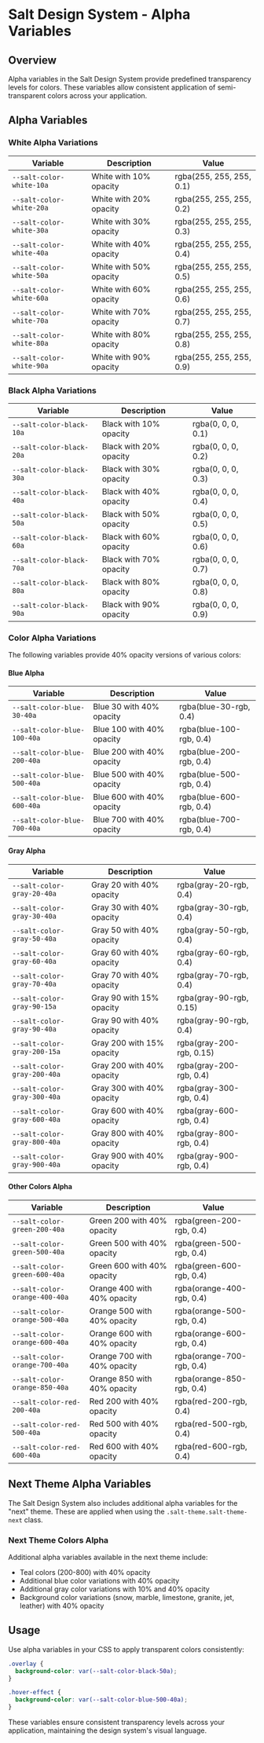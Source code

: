 # Salt Design System - Alpha Variables

## Overview

Alpha variables in the Salt Design System provide predefined transparency levels for colors. These variables allow consistent application of semi-transparent colors across your application.

## Alpha Variables

### White Alpha Variations

| Variable | Description | Value |
|----------|-------------|-------|
| `--salt-color-white-10a` | White with 10% opacity | rgba(255, 255, 255, 0.1) |
| `--salt-color-white-20a` | White with 20% opacity | rgba(255, 255, 255, 0.2) |
| `--salt-color-white-30a` | White with 30% opacity | rgba(255, 255, 255, 0.3) |
| `--salt-color-white-40a` | White with 40% opacity | rgba(255, 255, 255, 0.4) |
| `--salt-color-white-50a` | White with 50% opacity | rgba(255, 255, 255, 0.5) |
| `--salt-color-white-60a` | White with 60% opacity | rgba(255, 255, 255, 0.6) |
| `--salt-color-white-70a` | White with 70% opacity | rgba(255, 255, 255, 0.7) |
| `--salt-color-white-80a` | White with 80% opacity | rgba(255, 255, 255, 0.8) |
| `--salt-color-white-90a` | White with 90% opacity | rgba(255, 255, 255, 0.9) |

### Black Alpha Variations

| Variable | Description | Value |
|----------|-------------|-------|
| `--salt-color-black-10a` | Black with 10% opacity | rgba(0, 0, 0, 0.1) |
| `--salt-color-black-20a` | Black with 20% opacity | rgba(0, 0, 0, 0.2) |
| `--salt-color-black-30a` | Black with 30% opacity | rgba(0, 0, 0, 0.3) |
| `--salt-color-black-40a` | Black with 40% opacity | rgba(0, 0, 0, 0.4) |
| `--salt-color-black-50a` | Black with 50% opacity | rgba(0, 0, 0, 0.5) |
| `--salt-color-black-60a` | Black with 60% opacity | rgba(0, 0, 0, 0.6) |
| `--salt-color-black-70a` | Black with 70% opacity | rgba(0, 0, 0, 0.7) |
| `--salt-color-black-80a` | Black with 80% opacity | rgba(0, 0, 0, 0.8) |
| `--salt-color-black-90a` | Black with 90% opacity | rgba(0, 0, 0, 0.9) |

### Color Alpha Variations

The following variables provide 40% opacity versions of various colors:

#### Blue Alpha

| Variable | Description | Value |
|----------|-------------|-------|
| `--salt-color-blue-30-40a` | Blue 30 with 40% opacity | rgba(blue-30-rgb, 0.4) |
| `--salt-color-blue-100-40a` | Blue 100 with 40% opacity | rgba(blue-100-rgb, 0.4) |
| `--salt-color-blue-200-40a` | Blue 200 with 40% opacity | rgba(blue-200-rgb, 0.4) |
| `--salt-color-blue-500-40a` | Blue 500 with 40% opacity | rgba(blue-500-rgb, 0.4) |
| `--salt-color-blue-600-40a` | Blue 600 with 40% opacity | rgba(blue-600-rgb, 0.4) |
| `--salt-color-blue-700-40a` | Blue 700 with 40% opacity | rgba(blue-700-rgb, 0.4) |

#### Gray Alpha

| Variable | Description | Value |
|----------|-------------|-------|
| `--salt-color-gray-20-40a` | Gray 20 with 40% opacity | rgba(gray-20-rgb, 0.4) |
| `--salt-color-gray-30-40a` | Gray 30 with 40% opacity | rgba(gray-30-rgb, 0.4) |
| `--salt-color-gray-50-40a` | Gray 50 with 40% opacity | rgba(gray-50-rgb, 0.4) |
| `--salt-color-gray-60-40a` | Gray 60 with 40% opacity | rgba(gray-60-rgb, 0.4) |
| `--salt-color-gray-70-40a` | Gray 70 with 40% opacity | rgba(gray-70-rgb, 0.4) |
| `--salt-color-gray-90-15a` | Gray 90 with 15% opacity | rgba(gray-90-rgb, 0.15) |
| `--salt-color-gray-90-40a` | Gray 90 with 40% opacity | rgba(gray-90-rgb, 0.4) |
| `--salt-color-gray-200-15a` | Gray 200 with 15% opacity | rgba(gray-200-rgb, 0.15) |
| `--salt-color-gray-200-40a` | Gray 200 with 40% opacity | rgba(gray-200-rgb, 0.4) |
| `--salt-color-gray-300-40a` | Gray 300 with 40% opacity | rgba(gray-300-rgb, 0.4) |
| `--salt-color-gray-600-40a` | Gray 600 with 40% opacity | rgba(gray-600-rgb, 0.4) |
| `--salt-color-gray-800-40a` | Gray 800 with 40% opacity | rgba(gray-800-rgb, 0.4) |
| `--salt-color-gray-900-40a` | Gray 900 with 40% opacity | rgba(gray-900-rgb, 0.4) |

#### Other Colors Alpha

| Variable | Description | Value |
|----------|-------------|-------|
| `--salt-color-green-200-40a` | Green 200 with 40% opacity | rgba(green-200-rgb, 0.4) |
| `--salt-color-green-500-40a` | Green 500 with 40% opacity | rgba(green-500-rgb, 0.4) |
| `--salt-color-green-600-40a` | Green 600 with 40% opacity | rgba(green-600-rgb, 0.4) |
| `--salt-color-orange-400-40a` | Orange 400 with 40% opacity | rgba(orange-400-rgb, 0.4) |
| `--salt-color-orange-500-40a` | Orange 500 with 40% opacity | rgba(orange-500-rgb, 0.4) |
| `--salt-color-orange-600-40a` | Orange 600 with 40% opacity | rgba(orange-600-rgb, 0.4) |
| `--salt-color-orange-700-40a` | Orange 700 with 40% opacity | rgba(orange-700-rgb, 0.4) |
| `--salt-color-orange-850-40a` | Orange 850 with 40% opacity | rgba(orange-850-rgb, 0.4) |
| `--salt-color-red-200-40a` | Red 200 with 40% opacity | rgba(red-200-rgb, 0.4) |
| `--salt-color-red-500-40a` | Red 500 with 40% opacity | rgba(red-500-rgb, 0.4) |
| `--salt-color-red-600-40a` | Red 600 with 40% opacity | rgba(red-600-rgb, 0.4) |

## Next Theme Alpha Variables

The Salt Design System also includes additional alpha variables for the "next" theme. These are applied when using the `.salt-theme.salt-theme-next` class.

### Next Theme Colors Alpha

Additional alpha variables available in the next theme include:

- Teal colors (200-800) with 40% opacity
- Additional blue color variations with 40% opacity
- Additional gray color variations with 10% and 40% opacity
- Background color variations (snow, marble, limestone, granite, jet, leather) with 40% opacity

## Usage

Use alpha variables in your CSS to apply transparent colors consistently:

```css
.overlay {
  background-color: var(--salt-color-black-50a);
}

.hover-effect {
  background-color: var(--salt-color-blue-500-40a);
}
```

These variables ensure consistent transparency levels across your application, maintaining the design system's visual language. 